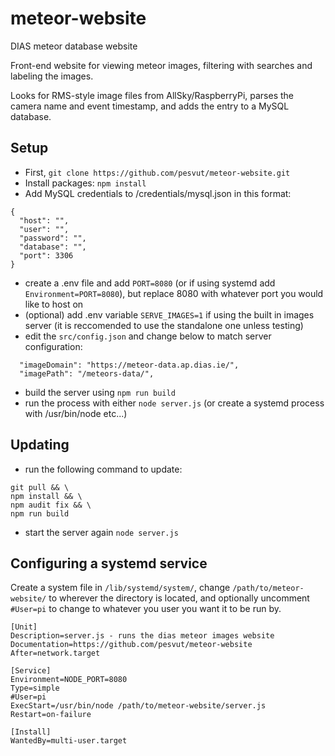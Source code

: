 # meteor-website
DIAS meteor database website

Front-end website for viewing meteor images, filtering with searches and labeling the images.

Looks for RMS-style image files from AllSky/RaspberryPi, parses the camera name and event timestamp, and adds the entry to a MySQL database.

## Setup
- First, `git clone https://github.com/pesvut/meteor-website.git`
- Install packages: `npm install`
- Add MySQL credentials to /credentials/mysql.json in this format:
```
{
  "host": "",
  "user": "",
  "password": "",  
  "database": "",
  "port": 3306
}
```

- create a .env file and add `PORT=8080` (or if using systemd add `Environment=PORT=8080`), but replace 8080 with whatever port you would like to host on
- (optional) add .env variable `SERVE_IMAGES=1` if using the built in images server (it is reccomended to use the standalone one unless testing)
- edit the `src/config.json` and change below to match server configuration:
```
  "imageDomain": "https://meteor-data.ap.dias.ie/",
  "imagePath": "/meteors-data/",
```
- build the server using `npm run build`
- run the process with either `node server.js` (or create a systemd process with /usr/bin/node etc...)

## Updating
- run the following command to update: 
```
git pull && \
npm install && \
npm audit fix && \
npm run build
```
- start the server again `node server.js`

## Configuring a systemd service
Create a system file in `/lib/systemd/system/`, change `/path/to/meteor-website/` to wherever the directory is located, and optionally uncomment `#User=pi` to change to whatever you user you want it to be run by. 
```
[Unit]
Description=server.js - runs the dias meteor images website
Documentation=https://github.com/pesvut/meteor-website
After=network.target

[Service]
Environment=NODE_PORT=8080
Type=simple
#User=pi
ExecStart=/usr/bin/node /path/to/meteor-website/server.js
Restart=on-failure

[Install]
WantedBy=multi-user.target

```